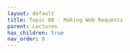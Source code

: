 ```yaml
---
layout: default
title: Topic 08 - Making Web Requests
parent: Lectures
has_children: true
nav_order: 8
---
```

